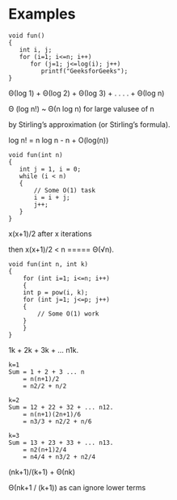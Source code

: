 # Examples

```
void fun() 
{ 
   int i, j; 
   for (i=1; i<=n; i++) 
      for (j=1; j<=log(i); j++) 
         printf("GeeksforGeeks"); 
} 
```

Θ(log 1) + Θ(log 2) + Θ(log 3) + . . . . + Θ(log n) 

Θ (log n!) ~ Θ(n log n) for large valusee of n

by Stirling’s approximation (or Stirling’s formula).

log n! = n log n - n + O(log(n)) 

```
void fun(int n) 
{ 
   int j = 1, i = 0; 
   while (i < n) 
   { 
       // Some O(1) task 
       i = i + j; 
       j++; 
   } 
} 
```

x(x+1)/2 after x iterations

then x(x+1)/2 < n ===== Θ(√n).

```
void fun(int n, int k) 
{ 
	for (int i=1; i<=n; i++) 
	{ 
	int p = pow(i, k); 
	for (int j=1; j<=p; j++) 
	{ 
		// Some O(1) work 
	} 
	} 
} 
```

1k + 2k + 3k + … n1k.

```
k=1
Sum = 1 + 2 + 3 ... n 
    = n(n+1)/2 
    = n2/2 + n/2

k=2
Sum = 12 + 22 + 32 + ... n12.
    = n(n+1)(2n+1)/6
    = n3/3 + n2/2 + n/6

k=3
Sum = 13 + 23 + 33 + ... n13.
    = n2(n+1)2/4
    = n4/4 + n3/2 + n2/4     
```

(nk+1)/(k+1) + Θ(nk)

Θ(nk+1 / (k+1)) as can ignore lower terms